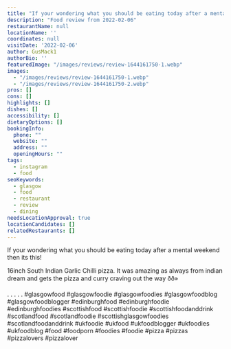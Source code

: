 ```yaml
---
title: "If your wondering what you should be eating today after a mental weekend then its this!"
description: "Food review from 2022-02-06"
restaurantName: null
locationName: ''
coordinates: null
visitDate: '2022-02-06'
author: GusMack1
authorBio: ''
featuredImage: "/images/reviews/review-1644161750-1.webp"
images:
  - "/images/reviews/review-1644161750-1.webp"
  - "/images/reviews/review-1644161750-2.webp"
pros: []
cons: []
highlights: []
dishes: []
accessibility: []
dietaryOptions: []
bookingInfo:
  phone: ""
  website: ""
  address: ""
  openingHours: ""
tags:
  - instagram
  - food
seoKeywords:
  - glasgow
  - food
  - restaurant
  - review
  - dining
needsLocationApproval: true
locationCandidates: []
relatedRestaurants: []
---
```


If your wondering what you should be eating today after a mental weekend then its this!

16inch South Indian Garlic Chilli pizza. It was amazing as always from indian dream and gets the pizza and curry craving out the way ðð»

.
.
.
.
.
#glasgowfood #glasgowfoodie #glasgowfoodies #glasgowfoodblog #glasgowfoodblogger #edinburghfood #edinburghfoodie #edinburghfoodies #scottishfood #scottishfoodie #scottishfoodanddrink #scotlandfood #scotlandfoodie #scottishglasgowfoodies #scotlandfoodanddrink #ukfoodie #ukfood #ukfoodblogger #ukfoodies #ukfoodblog #food #foodporn #foodies #foodie #pizza #pizzas #pizzalovers #pizzalover